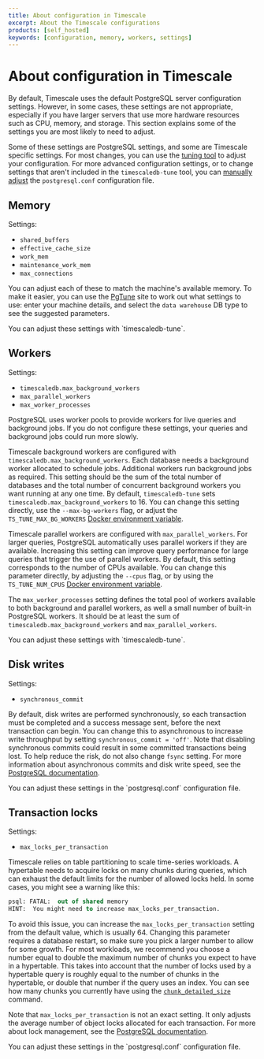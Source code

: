 ```yaml
---
title: About configuration in Timescale
excerpt: About the Timescale configurations
products: [self_hosted]
keywords: [configuration, memory, workers, settings]
---
```


# About configuration in Timescale

By default, Timescale uses the default PostgreSQL server configuration
settings. However, in some cases, these settings are not appropriate, especially
if you have larger servers that use more hardware resources such as CPU, memory,
and storage. This section explains some of the settings you are most likely to
need to adjust.

Some of these settings are PostgreSQL settings, and some are Timescale
specific settings. For most changes, you can use the [tuning tool][tstune-conf]
to adjust your configuration. For more advanced configuration settings, or to
change settings that aren't included in the `timescaledb-tune` tool, you can
[manually adjust][postgresql-conf] the  `postgresql.conf` configuration file.

## Memory

Settings:

*   `shared_buffers`
*   `effective_cache_size`
*   `work_mem`
*   `maintenance_work_mem`
*   `max_connections`

You can adjust each of these to match the machine's available memory. To make it
easier, you can use the [PgTune][pgtune] site to work out what settings to use:
enter your machine details, and select the `data warehouse` DB type to see the
suggested parameters.

<Highlight type="tip">
You can adjust these settings with `timescaledb-tune`.
</Highlight>

## Workers

Settings:

*   `timescaledb.max_background_workers`
*   `max_parallel_workers`
*   `max_worker_processes`

PostgreSQL uses worker pools to provide workers for live queries and background
jobs. If you do not configure these settings, your queries and background jobs
could run more slowly.

Timescale background workers are configured with
`timescaledb.max_background_workers`. Each database needs a background worker
allocated to schedule jobs. Additional workers run background jobs as required.
This setting should be the sum of the total number of databases and the total
number of concurrent background workers you want running at any one time. By
default, `timescaledb-tune` sets `timescaledb.max_background_workers` to 16.
You can change this setting directly, use the `--max-bg-workers` flag, or adjust
the `TS_TUNE_MAX_BG_WORKERS`
[Docker environment variable][docker-conf].

Timescale parallel workers are configured with `max_parallel_workers`. For
larger queries, PostgreSQL automatically uses parallel workers if they are
available. Increasing this setting can improve query performance for large
queries that trigger the use of parallel workers. By default, this setting
corresponds to the number of CPUs available. You can change this parameter
directly, by adjusting the `--cpus` flag, or by using the `TS_TUNE_NUM_CPUS`
[Docker environment variable][docker-conf].

The `max_worker_processes` setting defines the total pool of workers available
to both background and parallel workers, as well a small number of built-in
PostgreSQL workers. It should be at least the sum of
`timescaledb.max_background_workers` and `max_parallel_workers`.

<Highlight type="tip">
You can adjust these settings with `timescaledb-tune`.
</Highlight>

## Disk writes

Settings:

*   `synchronous_commit`

By default, disk writes are performed synchronously, so each transaction must be
completed and a success message sent, before the next transaction can begin. You
can change this to asynchronous to increase write throughput by setting
`synchronous_commit = 'off'`. Note that disabling synchronous commits could
result in some committed transactions being lost. To help reduce the risk, do
not also change `fsync` setting. For more information about asynchronous commits
and disk write speed, see the [PostgreSQL documentation][async-commit].

<Highlight type="tip">
You can adjust these settings in the `postgresql.conf` configuration
file.
</Highlight>

## Transaction locks

Settings:

*   `max_locks_per_transaction`

Timescale relies on table partitioning to scale time-series workloads. A
hypertable needs to acquire locks on many chunks during queries, which can
exhaust the default limits for the number of allowed locks held. In some cases,
you might see a warning like this:

```sql
psql: FATAL:  out of shared memory
HINT:  You might need to increase max_locks_per_transaction.
```

To avoid this issue, you can increase the `max_locks_per_transaction` setting
from the default value, which is usually 64. Changing this parameter requires a
database restart, so make sure you pick a larger number to allow for some
growth. For most workloads, we recommend you choose a number equal to double the
maximum number of chunks you expect to have in a hypertable. This takes into
account that the number of locks used by a hypertable query is roughly equal to
the number of chunks in the hypertable, or double that number if the query uses
an index. You can see how many chunks you currently have using the
[`chunk_detailed_size`][chunk_detailed_size] command.

Note that `max_locks_per_transaction` is not an exact setting. It only adjusts
the average number of object locks allocated for each transaction. For more
about lock management, see the [PostgreSQL documentation][lock-management].

<Highlight type="tip">
You can adjust these settings in the `postgresql.conf` configuration
file.
</Highlight>

[async-commit]: https://www.postgresql.org/docs/current/static/wal-async-commit.html
[chunk_detailed_size]: /api/:currentVersion:/hypertable/chunks_detailed_size/
[docker-conf]: /timescaledb/:currentVersion:/how-to-guides/configuration/docker-config
[lock-management]: https://www.postgresql.org/docs/current/static/runtime-config-locks.html
[pgtune]: http://pgtune.leopard.in.ua/
[postgresql-conf]: /timescaledb/:currentVersion:/how-to-guides/configuration/postgres-config
[tstune-conf]: /timescaledb/:currentVersion:/how-to-guides/configuration/timescaledb-tune
